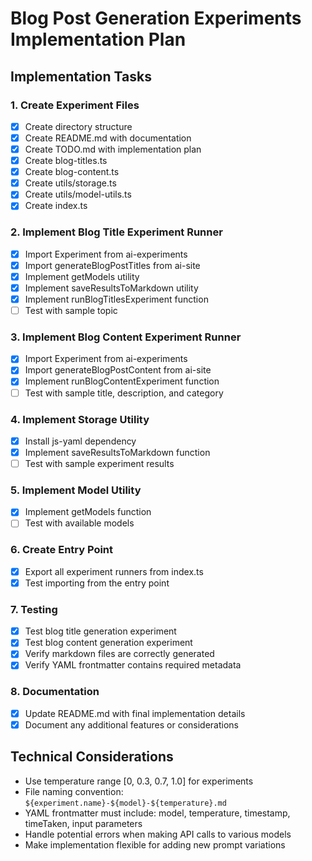 # Blog Post Generation Experiments Implementation Plan

## Implementation Tasks

### 1. Create Experiment Files
- [x] Create directory structure
- [x] Create README.md with documentation
- [x] Create TODO.md with implementation plan
- [x] Create blog-titles.ts
- [x] Create blog-content.ts
- [x] Create utils/storage.ts
- [x] Create utils/model-utils.ts
- [x] Create index.ts

### 2. Implement Blog Title Experiment Runner
- [x] Import Experiment from ai-experiments
- [x] Import generateBlogPostTitles from ai-site
- [x] Implement getModels utility
- [x] Implement saveResultsToMarkdown utility
- [x] Implement runBlogTitlesExperiment function
- [ ] Test with sample topic

### 3. Implement Blog Content Experiment Runner
- [x] Import Experiment from ai-experiments
- [x] Import generateBlogPostContent from ai-site
- [x] Implement runBlogContentExperiment function
- [ ] Test with sample title, description, and category

### 4. Implement Storage Utility
- [x] Install js-yaml dependency
- [x] Implement saveResultsToMarkdown function
- [ ] Test with sample experiment results

### 5. Implement Model Utility
- [x] Implement getModels function
- [ ] Test with available models

### 6. Create Entry Point
- [x] Export all experiment runners from index.ts
- [x] Test importing from the entry point

### 7. Testing
- [x] Test blog title generation experiment
- [x] Test blog content generation experiment
- [x] Verify markdown files are correctly generated
- [x] Verify YAML frontmatter contains required metadata

### 8. Documentation
- [x] Update README.md with final implementation details
- [x] Document any additional features or considerations

## Technical Considerations
- Use temperature range [0, 0.3, 0.7, 1.0] for experiments
- File naming convention: `${experiment.name}-${model}-${temperature}.md`
- YAML frontmatter must include: model, temperature, timestamp, timeTaken, input parameters
- Handle potential errors when making API calls to various models
- Make implementation flexible for adding new prompt variations
